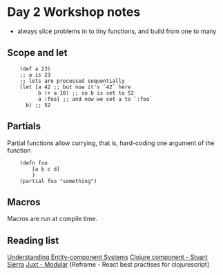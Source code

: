# Day 2 Workshop notes
* always slice problems in to tiny functions, and build from one to many

## Scope and let
```
	(def a 23)
	;; a is 23
	;; lets are processed sequentially
	(let [a 42 ;; but now it's `42` here
	      b (+ a 10) ;; so b is set to 52
	      a :foo] ;; and now we set a to `:foo`
	  b) ;; 52
```

## Partials
Partial functions allow currying, that is, hard-coding one argument of the function
```
	(defn foo
		[a b c d]
		)
	(partial foo "something")
```

## Macros
Macros are run at compile time.

## Reading list
[Understanding Entity-component Systems](http://gamedev.net/page/resources/_/technical/game-programming/understanding-component-entity-systems-r3013)
[Clojure component - Stuart Sierra](http://github.com/stuartsierra/component)
[Juxt - Modular](http://github.com/juxt/modular)
[Reframe - React best practises for clojurescript]